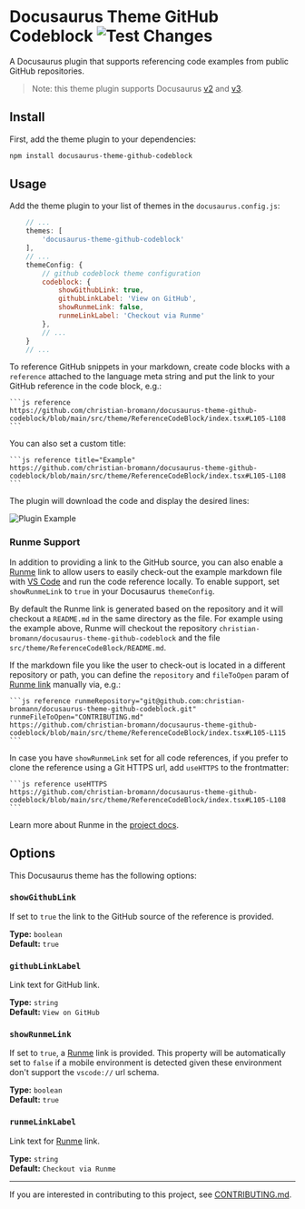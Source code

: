 Docusaurus Theme GitHub Codeblock ![Test Changes](https://github.com/christian-bromann/docusaurus-theme-github-codeblock/workflows/Test%20Changes/badge.svg?branch=main)
=================================

A Docusaurus plugin that supports referencing code examples from public GitHub repositories.

> Note: this theme plugin supports Docusaurus [v2](https://docusaurus.io/docs/2.x) and [v3](https://docusaurus.io/docs).

## Install

First, add the theme plugin to your dependencies:

```sh
npm install docusaurus-theme-github-codeblock
```

## Usage

Add the theme plugin to your list of themes in the `docusaurus.config.js`:

```js
    // ...
    themes: [
        'docusaurus-theme-github-codeblock'
    ],
    // ...
    themeConfig: {
        // github codeblock theme configuration
        codeblock: {
            showGithubLink: true,
            githubLinkLabel: 'View on GitHub',
            showRunmeLink: false,
            runmeLinkLabel: 'Checkout via Runme'
        },
        // ...
    }
    // ...
```

To reference GitHub snippets in your markdown, create code blocks with a `reference` attached to the language meta string and put the link to your GitHub reference in the code block, e.g.:

    ```js reference
    https://github.com/christian-bromann/docusaurus-theme-github-codeblock/blob/main/src/theme/ReferenceCodeBlock/index.tsx#L105-L108
    ```

You can also set a custom title:

    ```js reference title="Example"
    https://github.com/christian-bromann/docusaurus-theme-github-codeblock/blob/main/src/theme/ReferenceCodeBlock/index.tsx#L105-L108
    ```

The plugin will download the code and display the desired lines:

![Plugin Example](https://github.com/christian-bromann/docusaurus-theme-github-codeblock/raw/main/.github/assets/example.png 'Plugin Example')

### Runme Support

In addition to providing a link to the GitHub source, you can also enable a [Runme](https://runme.dev) link to allow users to easily check-out the example markdown file with [VS Code](https://code.visualstudio.com/) and run the code reference locally. To enable support, set `showRunmeLink` to `true` in your Docusaurus `themeConfig`.

By default the Runme link is generated based on the repository and it will checkout a `README.md` in the same directory as the file. For example using the example above, Runme will checkout the repository `christian-bromann/docusaurus-theme-github-codeblock` and the file `src/theme/ReferenceCodeBlock/README.md`.

If the markdown file you like the user to check-out is located in a different repository or path, you can define the `repository` and `fileToOpen` param of [Runme link](https://stateful.com/blog/runme-blog-launcher) manually via, e.g.:

    ```js reference runmeRepository="git@github.com:christian-bromann/docusaurus-theme-github-codeblock.git" runmeFileToOpen="CONTRIBUTING.md"
    https://github.com/christian-bromann/docusaurus-theme-github-codeblock/blob/main/src/theme/ReferenceCodeBlock/index.tsx#L105-L115
    ```

In case you have `showRunmeLink` set for all code references, if you prefer to clone the reference using a Git HTTPS url, add `useHTTPS` to the frontmatter:

    ```js reference useHTTPS
    https://github.com/christian-bromann/docusaurus-theme-github-codeblock/blob/main/src/theme/ReferenceCodeBlock/index.tsx#L105-L108
    ```

Learn more about Runme in the [project docs](https://runme.dev/docs/intro).

## Options

This Docusaurus theme has the following options:

### `showGithubLink`

If set to `true` the link to the GitHub source of the reference is provided.

__Type:__ `boolean`<br />
__Default:__ `true`

### `githubLinkLabel`

Link text for GitHub link.

__Type:__ `string`<br />
__Default:__ `View on GitHub`

### `showRunmeLink`

If set to `true`, a [Runme](https://runme.dev) link is provided. This property will be automatically set to `false` if a mobile environment is detected given these environment don't support the `vscode://` url schema.

__Type:__ `boolean`<br />
__Default:__ `true`

### `runmeLinkLabel`

Link text for [Runme](https://runme.dev) link.

__Type:__ `string`<br />
__Default:__ `Checkout via Runme`

---

If you are interested in contributing to this project, see [CONTRIBUTING.md](CONTRIBUTING.md).
